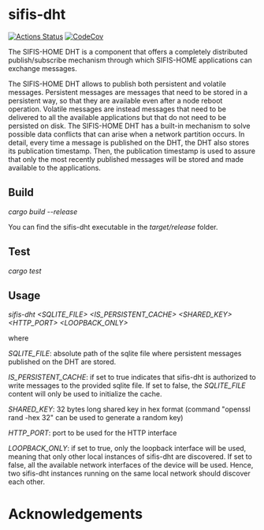 # sifis-dht

[![Actions Status][actions badge]][actions]
[![CodeCov][codecov badge]][codecov]
<!--[![LICENSE][license badge]][license]-->

The SIFIS-HOME DHT is a component that offers a completely distributed publish/subscribe mechanism through which SIFIS-HOME applications can exchange messages.

The SIFIS-HOME DHT allows to publish both persistent and volatile messages. Persistent messages are messages that need to be stored in a persistent way, so that they are available even after a node reboot operation. Volatile messages are instead messages that need to be delivered to all the available applications but that do not need to be persisted on disk. The SIFIS-HOME DHT has a built-in mechanism to solve possible data conflicts that can arise when a network partition occurs. In detail, every time a message is published on the DHT, the DHT also stores its publication timestamp. Then, the publication timestamp is used to assure that only the most recently published messages will be stored and made available to the applications.

## Build

<em>cargo build --release</em>

You can find the sifis-dht executable in the <em>target/release</em> folder.

## Test

<em>cargo test</em>

## Usage

<em>sifis-dht <SQLITE_FILE> <IS_PERSISTENT_CACHE> <SHARED_KEY> <HTTP_PORT> <LOOPBACK_ONLY></em>

where

<em>SQLITE_FILE</em>: absolute path of the sqlite file where persistent messages published on the DHT are stored.

<em>IS_PERSISTENT_CACHE</em>: if set to true indicates that sifis-dht is authorized to write messages to the provided sqlite file. If set to false, the <em>SQLITE_FILE</em> content will only be used to initialize the cache.

<em>SHARED_KEY</em>: 32 bytes long shared key in hex format (command "openssl rand -hex 32" can be used to generate a random key)

<em>HTTP_PORT</em>: port to be used for the HTTP interface

<em>LOOPBACK_ONLY</em>: if set to true, only the loopback interface will be used, meaning that only other local instances of sifis-dht are discovered. If set to false, all the available network interfaces of the device will be used. Hence, two sifis-dht instances running on the same local network should discover each other.

# Acknowledgements

<!-- Links -->
[actions]: https://github.com/sifis-home/libp2p-rust-dht/actions
[codecov]: https://codecov.io/gh/sifis-home/libp2p-rust-dht
<!--[license]: LICENSE-->

<!-- Badges -->
[actions badge]: https://github.com/sifis-home/libp2p-rust-dht/workflows/libp2p-rust-dht/badge.svg
[codecov badge]: https://codecov.io/gh/sifis-home/libp2p-rust-dht/branch/master/graph/badge.svg
[license badge]: https://img.shields.io/badge/license-MIT-blue.svg
